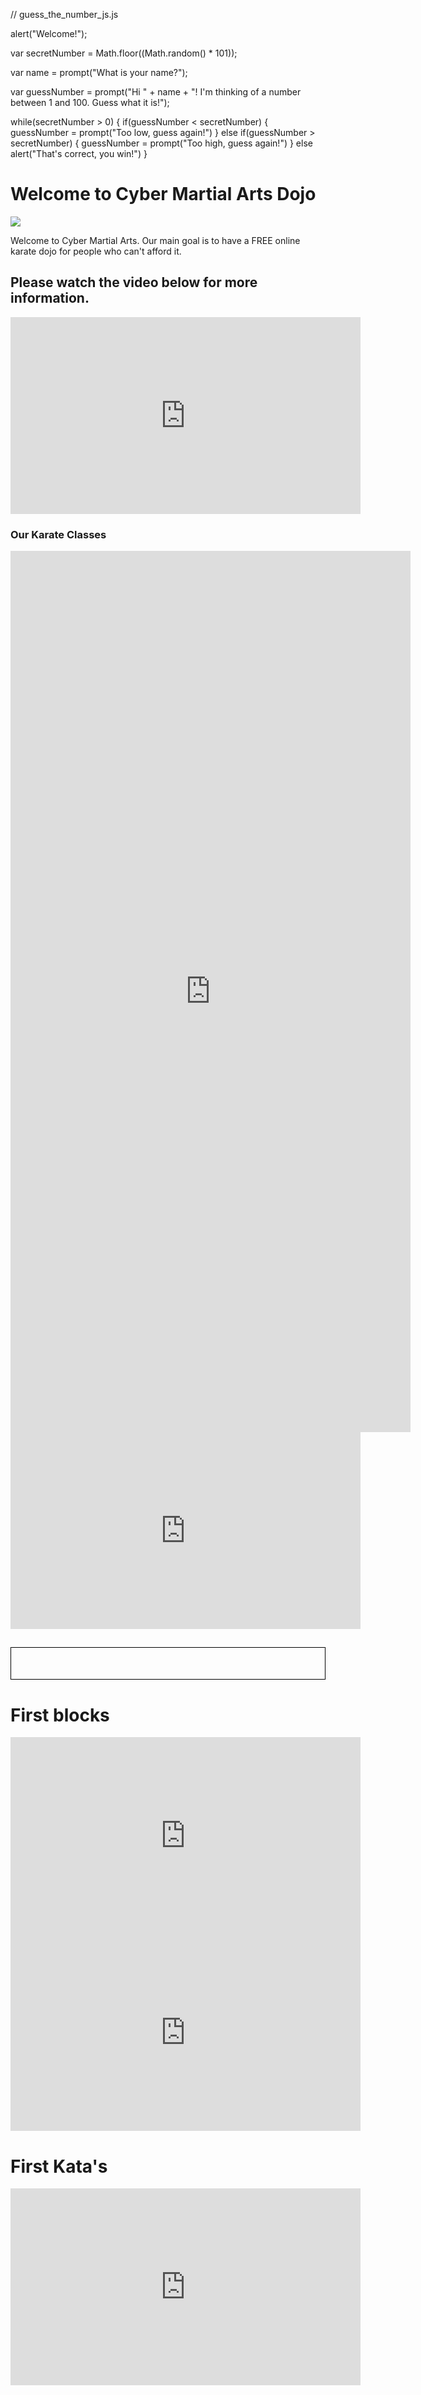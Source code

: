 <body>


  <head>
    <title>Guess the Number</title>
  </head>

  <body>
    <script src="guess_the_number.js"></script>
  </body>
</html>


// guess_the_number_js.js

alert("Welcome!");

var secretNumber = Math.floor((Math.random() * 101));

var name = prompt("What is your name?");

var guessNumber = prompt("Hi " + name + "!  I'm thinking of a number between 1 and 100.  Guess what it is!");

while(secretNumber > 0) {
  if(guessNumber < secretNumber) {
    guessNumber = prompt("Too low, guess again!")
  }
  else if(guessNumber > secretNumber) {
    guessNumber = prompt("Too high, guess again!")
  }
  else
    alert("That's correct, you win!")
}





<h1> Welcome to Cyber Martial Arts Dojo </h1>
  
  <img src="CyberKarateDojo.PNG">

<p> Welcome to Cyber Martial Arts. Our main goal is to have a <Bold> FREE </Bold> online karate dojo for people who can't afford it. </p>

<h2> Please watch the video below for more information. </h2> 

<iframe width="560" height="315" src="https://www.youtube.com/embed/JidnqqwSkK8" frameborder="0" allow="accelerometer; autoplay; encrypted-media; gyroscope; picture-in-picture" allowfullscreen></iframe>

<!--
<script type="text/javascript" src="//downloads.mailchimp.com/js/signup-forms/popup/unique-methods/embed.js" data-dojo-config="usePlainJson: true, isDebug: false"></script><script type="text/javascript">window.dojoRequire(["mojo/signup-forms/Loader"], function(L) { L.start({"baseUrl":"mc.us7.list-manage.com","uuid":"208c9cc9c169789616ad68872","lid":"2561fe75da","uniqueMethods":true}) })</script>
<script>(function(t,e,s,n){var o,a,c;t.SMCX=t.SMCX||[],e.getElementById(n)||(o=e.getElementsByTagName(s),a=o[o.length-1],c=e.createElement(s),c.type="text/javascript",c.async=!0,c.id=n,c.src=["https:"===location.protocol?"https://":"http://","widget.surveymonkey.com/collect/website/js/tRaiETqnLgj758hTBazgdxH9NlI1a7W911VCIbYgCRUIX_2Bkt5hcyBomZhqLmFhhJ.js"].join(""),a.parentNode.insertBefore(c,a))})(window,document,"script","smcx-sdk");</script>
-->

<h3> Our Karate Classes </h3>

<iframe src="https://docs.google.com/forms/d/e/1FAIpQLSfNuQEeVvNqLkIYniCKv20H3jHqI7uXhUxH2l6V5txqk1i2Xw/viewform?embedded=true" width="640" height="1410" frameborder="0" marginheight="0" marginwidth="0">Loading...</iframe>
<iframe width="560" height="315" src="https://www.youtube.com/embed/wGNJDAXyxV4" frameborder="0" allow="accelerometer; autoplay; encrypted-media; gyroscope; picture-in-picture" allowfullscreen></iframe>


<head>
<style>
div#test{ border:#000 1px solid; padding:10px 40px 40px 40px; }
</style>
<script>
var pos = 0, test, test_status, question, choice, choices, chA, chB, chC, correct = 0;
var questions = [
    [ "What is the most important thing in a punch?", "Pull back", "Punch", "Stance", "A" ],
	[ "What do you have to do when you pull back?", "Rotate your fist", "Stay low", "Use your hips", "A" ],
	[ "Can you ever be a master at anything?", "Yes", "I do not know", "No", "C", ],
	[ "How often should you practice Karate?", "Once a week", "Everyday", "Twice a week", "B" ]
];
function _(x){
	return document.getElementById(x);
}
function renderQuestion(){
	test = _("test");
	if(pos >= questions.length){
		test.innerHTML = "<h2>You got "+correct+" of "+questions.length+" questions correct</h2>";
		_("test_status").innerHTML = "Test Completed";
		test.innerHTML += "<a href='#'>Re-test</a>";
		test.innerHTML += "<button>Done</button>";
		pos = 0;
		correct = 0;
		return false;
	}
	_("test_status").innerHTML = "Question "+(pos+1)+" of "+questions.length;
	question = questions[pos][0];
	chA = questions[pos][1];
	chB = questions[pos][2];
	chC = questions[pos][3];
	test.innerHTML = "<h3>"+question+"</h3>";
	test.innerHTML += "<input type='radio' name='choices' value='A'> "+chA+"<br>";
	test.innerHTML += "<input type='radio' name='choices' value='B'> "+chB+"<br>";
	test.innerHTML += "<input type='radio' name='choices' value='C'> "+chC+"<br><br>";
	test.innerHTML += "<button onclick='checkAnswer()'>Submit Answer</button>";


}

function checkAnswer(){
	choices = document.getElementsByName("choices");
	for(var i=0; i<choices.length; i++){
		if(choices[i].checked){
			choice = choices[i].value;
		}
	}
	if(choice == questions[pos][4]){
		correct++;
	}
	pos++;
	renderQuestion();
}
window.addEventListener("load", renderQuestion, false);
</script>

<script>
var limit="00:10"
if (document.images){
var parselimit=limit.split(":")
parselimit=parselimit[0]*60+parselimit[1]*1
}
function begintimer(){
	
	</body>
if (!document.images)
return
if (parselimit==1)
window.location="msg.html"
else{ 
parselimit-=1
curmin=Math.floor(parselimit/60)
cursec=parselimit%60
if (curmin!=0)
curtime=curmin+" minutes and "+cursec+" seconds left"
else
curtime=cursec+" seconds left"
window.status=curtime
setTimeout("begintimer()",1000)
}
}

</script>
</head>
<body onLoad="begintimer()">
<h2 id="test_status"></h2>
<div id="test"></div>
</body>

<h1> First blocks </h1>

<iframe width="560" height="315" src="https://www.youtube.com/embed/lJbs2qQesis" frameborder="0" allow="accelerometer; autoplay; encrypted-media; gyroscope; picture-in-picture" allowfullscreen></iframe>

<iframe width="560" height="315" src="https://www.youtube.com/embed/c8fKFH9OIVY" frameborder="0" allow="accelerometer; autoplay; encrypted-media; gyroscope; picture-in-picture" allowfullscreen></iframe>

<h1> First Kata's </h1>

<iframe width="560" height="315" src="https://www.youtube.com/embed/qp5OZdanz90" frameborder="0" allow="accelerometer; autoplay; encrypted-media; gyroscope; picture-in-picture" allowfullscreen></iframe>
  
  
  
    

